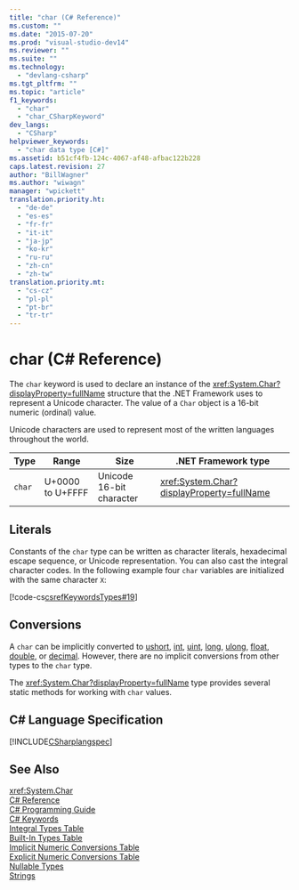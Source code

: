 ```yaml
---
title: "char (C# Reference)"
ms.custom: ""
ms.date: "2015-07-20"
ms.prod: "visual-studio-dev14"
ms.reviewer: ""
ms.suite: ""
ms.technology: 
  - "devlang-csharp"
ms.tgt_pltfrm: ""
ms.topic: "article"
f1_keywords: 
  - "char"
  - "char_CSharpKeyword"
dev_langs: 
  - "CSharp"
helpviewer_keywords: 
  - "char data type [C#]"
ms.assetid: b51cf4fb-124c-4067-af48-afbac122b228
caps.latest.revision: 27
author: "BillWagner"
ms.author: "wiwagn"
manager: "wpickett"
translation.priority.ht: 
  - "de-de"
  - "es-es"
  - "fr-fr"
  - "it-it"
  - "ja-jp"
  - "ko-kr"
  - "ru-ru"
  - "zh-cn"
  - "zh-tw"
translation.priority.mt: 
  - "cs-cz"
  - "pl-pl"
  - "pt-br"
  - "tr-tr"
---
```

# char (C# Reference)
The `char` keyword is used to declare an instance of the <xref:System.Char?displayProperty=fullName> structure that the .NET Framework uses to represent a Unicode character. The value of a `Char` object is a 16-bit numeric (ordinal) value.  
  
 Unicode characters are used to represent most of the written languages throughout the world.  
  
|Type|Range|Size|.NET Framework type|  
|----------|-----------|----------|-------------------------|  
|`char`|U+0000 to U+FFFF|Unicode 16-bit character|<xref:System.Char?displayProperty=fullName>|  
  
## Literals  
 Constants of the `char` type can be written as character literals, hexadecimal escape sequence, or Unicode representation. You can also cast the integral character codes. In the following example four `char` variables are initialized with the same character `X`:  
  
 [!code-cs[csrefKeywordsTypes#19](../../../csharp\language-reference\keywords/codesnippet/CSharp/char_1.cs)]  
  
## Conversions  
 A `char` can be implicitly converted to [ushort](../../../csharp\language-reference\keywords/ushort.md), [int](../../../csharp\language-reference\keywords/int.md), [uint](../../../csharp\language-reference\keywords/uint.md), [long](../../../csharp\language-reference\keywords/long.md), [ulong](../../../csharp\language-reference\keywords/ulong.md), [float](../../../csharp\language-reference\keywords/float.md), [double](../../../csharp\language-reference\keywords/double.md), or [decimal](../../../csharp\language-reference\keywords/decimal.md). However, there are no implicit conversions from other types to the `char` type.  
  
 The <xref:System.Char?displayProperty=fullName> type provides several static methods for working with `char` values.  
  
## C# Language Specification  
 [!INCLUDE[CSharplangspec](../../../csharp\language-reference\keywords/includes/csharplangspec_md.md)]  
  
## See Also  
 <xref:System.Char>   
 [C# Reference](../../../csharp\language-reference/index.md)   
 [C# Programming Guide](../../../csharp\programming-guide/index.md)   
 [C# Keywords](../../../csharp\language-reference\keywords/index.md)   
 [Integral Types Table](../../../csharp\language-reference\keywords/integral-types-table.md)   
 [Built-In Types Table](../../../csharp\language-reference\keywords/built-in-types-table.md)   
 [Implicit Numeric Conversions Table](../../../csharp\language-reference\keywords/implicit-numeric-conversions-table.md)   
 [Explicit Numeric Conversions Table](../../../csharp\language-reference\keywords/explicit-numeric-conversions-table.md)   
 [Nullable Types](../../../csharp\programming-guide\nullable-types/index.md)   
 [Strings](../../../csharp\programming-guide\strings/index.md)